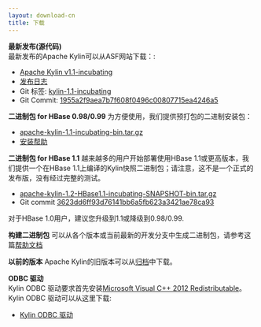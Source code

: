 ```yaml
---
layout: download-cn
title: 下载
---
```


__最新发布(源代码)__  
最新发布的Apache Kylin可以从ASF网站下载：:

* [Apache Kylin v1.1-incubating](http://www.apache.org/dyn/closer.cgi/incubator/kylin/apache-kylin-1.1-incubating/)
* [发布日志](http://kylin.incubator.apache.org/docs/release_notes.html)
* Git 标签: [kylin-1.1-incubating](https://github.com/apache/incubator-kylin/tree/kylin-1.1-incubating)
* Git Commit: [1955a2f9aea7b7f608f0496c00807715ea4246a5](https://github.com/apache/incubator-kylin/commit/1955a2f9aea7b7f608f0496c00807715ea4246a5)

__二进制包 for HBase 0.98/0.99__
为方便使用，我们提供预打包的二进制安装包：

  * [apache-kylin-1.1-incubating-bin.tar.gz](https://dist.apache.org/repos/dist/release/incubator/kylin/apache-kylin-1.1-incubating/apache-kylin-1.1-incubating-bin.tar.gz)
  * [安装帮助](http://kylin.incubator.apache.org/docs/install)

__二进制包 for HBase 1.1__
越来越多的用户开始部署使用HBase 1.1或更高版本，我们提供一个在HBase 1.1上编译的Kylin快照二进制包；请注意，这不是一个正式的发布版，没有经过完整的测试。

  * [apache-kylin-1.2-HBase1.1-incubating-SNAPSHOT-bin.tar.gz](https://dist.apache.org/repos/dist/dev/incubator/kylin/apache-kylin-1.2-incubating-snapshot/apache-kylin-1.2-HBase1.1-incubating-SNAPSHOT-bin.tar.gz)
  * Git commit [3623dd6ff93d76141bb6a5fb623a3421ae78ca93](https://github.com/apache/incubator-kylin/commit/3623dd6ff93d76141bb6a5fb623a3421ae78ca93)

对于HBase 1.0用户，建议您升级到1.1或降级到0.98/0.99.

__构建二进制包__
可以从各个版本或当前最新的开发分支中生成二进制包，请参考这篇[帮助文档](https://kylin.incubator.apache.org/development/howto_package.html)

__以前的版本__
Apache Kylin的旧版本可以从[归档](https://dist.apache.org/repos/dist/release/incubator/kylin/)中下载。

__ODBC 驱动__  
Kylin ODBC 驱动要求首先安装[Microsoft Visual C++ 2012 Redistributable]()。 
Kylin ODBC 驱动可以从这里下载:

  * [Kylin ODBC 驱动](http://kylin.incubator.apache.org/download/KylinODBCDriver.zip)